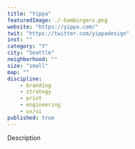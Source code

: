 ```yaml
---
title: "Yippa"
featuredImage: ./-hamburgers.png
website: "https://yippa.com/"
twit: "https://twitter.com/yippadesign"
inst: ""
category: "Y"
city: "Seattle"
neighborhood: ""
size: "small"
map: ""
discipline:
    - branding
    - strategy
    - print
    - engineering
    - ux/ui
published: true
---
```


Description
